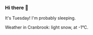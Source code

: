 ### Hi there :wave:

It's Tuesday! I'm probably sleeping.

Weather in Cranbrook: light snow, at -1°C.
